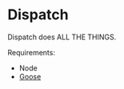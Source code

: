 # Dispatch

Dispatch does ALL THE THINGS.

Requirements:

* Node
* [Goose](https://bitbucket.org/liamstask/goose)
